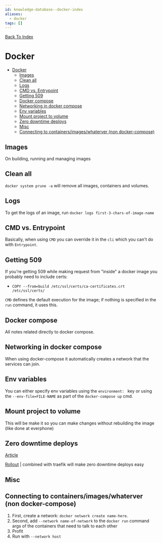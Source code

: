 ```yaml
---
id: knowledge-database--docker-index
aliases:
  - docker
tags: []
---
```


[Back To Index](/knowledge-database/index.md)

# Docker

<!--toc:start-->
- [Docker](#docker)
  - [Images](#images)
  - [Clean all](#clean-all)
  - [Logs](#logs)
  - [CMD vs. Entrypoint](#cmd-vs-entrypoint)
  - [Getting 509](#getting-509)
  - [Docker compose](#docker-compose)
  - [Networking in docker compose](#networking-in-docker-compose)
  - [Env variables](#env-variables)
  - [Mount project to volume](#mount-project-to-volume)
  - [Zero downtime deploys](#zero-downtime-deploys)
  - [Misc](#misc)
  - [Connecting to containers/images/whaterver (non docker-compose)](#connecting-to-containersimageswhaterver-non-docker-compose)
<!--toc:end-->

## Images
On building, running and managing images

## Clean all

`docker system prune -a` will remove all images, containers and volumes.

## Logs
To get the logs of an image, run `docker logs first-3-chars-of-image-name`

## CMD vs. Entrypoint
Basically, when using `CMD` you can override it in the `cli` which you can't do with `Entrypoint`. 

## Getting 509
If you're getting 509 while making request from "inside" a docker image you probably need to include certs:
  - `COPY --from=build /etc/ssl/certs/ca-certificates.crt /etc/ssl/certs/`

`CMD` defines the default execution for the image; if nothing is specified in the `run` command, it uses this.

## Docker compose
All notes related directly to docker compose.

## Networking in docker compose
When using docker-compose it automatically creates a network that the services can join.

## Env variables
You can either specify env variables using the `environment: ` key or using the `--env-file=FILE-NAME` as part of the
`docker-compose up` cmd.

## Mount project to volume
This will be make it so you can make changes without rebuilding the image (like done at everphone)

## Zero downtime deploys
[Article](https://coderbook.com/@marcus/how-to-do-zero-downtime-deployments-of-docker-containers/)

[Rollout](https://github.com/Wowu/docker-rollout) | combined with traefik will make zero downtime deploys easy

## Misc

## Connecting to containers/images/whaterver (non docker-compose)
  1. First, create a network: `docker network create name-here`.
  2. Second, add `--network name-of-network` to the `docker run` command args
     of the containers that need to talk to each other 
  3. Profit
  4. Run with `--network host`
